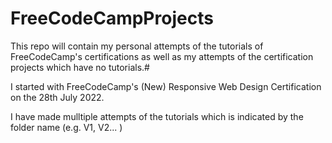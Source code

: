 # FreeCodeCampProjects

This repo will contain my personal attempts of the tutorials of FreeCodeCamp's certifications as well as my attempts of the certification projects which have no tutorials.#

I started with FreeCodeCamp's (New) Responsive Web Design Certification on the 28th July 2022.

I have made mulltiple attempts of the tutorials which is indicated by the folder name (e.g. V1, V2... )
